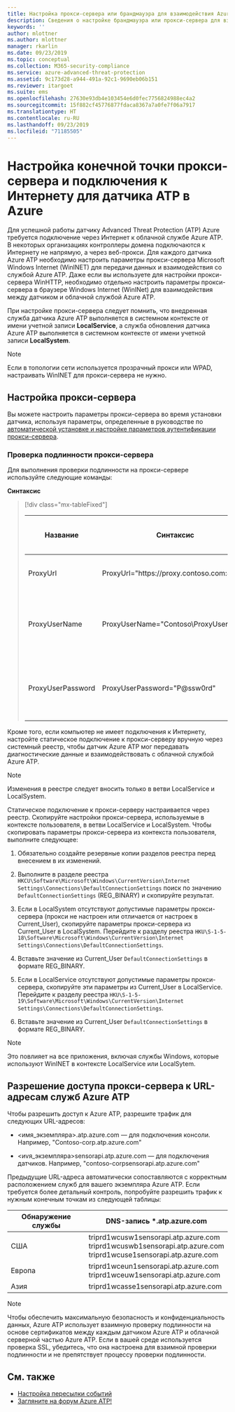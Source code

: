 ```yaml
---
title: Настройка прокси-сервера или брандмауэра для взаимодействия Azure ATP с датчиком | Документы Майкрософт
description: Сведения о настройке брандмауэра или прокси-сервера для взаимодействия облачной службы Azure ATP и датчиков Azure ATP
keywords: ''
author: mlottner
ms.author: mlottner
manager: rkarlin
ms.date: 09/23/2019
ms.topic: conceptual
ms.collection: M365-security-compliance
ms.service: azure-advanced-threat-protection
ms.assetid: 9c173d28-a944-491a-92c1-9690eb06b151
ms.reviewer: itargoet
ms.suite: ems
ms.openlocfilehash: 27630e93db4e103454e6d0fec7756824988ec4a2
ms.sourcegitcommit: 15f882cf45776877fdaca8367a7a0fe7f06a7917
ms.translationtype: HT
ms.contentlocale: ru-RU
ms.lasthandoff: 09/23/2019
ms.locfileid: "71185505"
---
```

# <a name="configure-endpoint-proxy-and-internet-connectivity-settings-for-your-azure-atp-sensor"></a>Настройка конечной точки прокси-сервера и подключения к Интернету для датчика ATP в Azure

Для успешной работы датчику Advanced Threat Protection (ATP) Azure требуется подключение через Интернет к облачной службе Azure ATP. В некоторых организациях контроллеры домена подключаются к Интернету не напрямую, а через веб-прокси. Для каждого датчика Azure ATP необходимо настроить параметры прокси-сервера Microsoft Windows Internet (WinINET) для передачи данных и взаимодействия со службой Azure ATP. Даже если вы используете для настройки прокси-сервера WinHTTP, необходимо отдельно настроить параметры прокси-сервера в браузере Windows Internet (WinINet) для взаимодействия между датчиком и облачной службой Azure ATP.

При настройке прокси-сервера следует помнить, что внедренная служба датчика Azure ATP выполняется в системном контексте от имени учетной записи **LocalService**, а служба обновления датчика Azure ATP выполняется в системном контексте от имени учетной записи **LocalSystem**. 

> [!NOTE]
> Если в топологии сети используется прозрачный прокси или WPAD, настраивать WinINET для прокси-сервера не нужно.

## <a name="configure-the-proxy"></a>Настройка прокси-сервера 

Вы можете настроить параметры прокси-сервера во время установки датчика, используя параметры, определенные в руководстве по [автоматической установке и настройке параметров аутентификации прокси-сервера](https://docs.microsoft.com/azure-advanced-threat-protection/atp-silent-installation#proxy-authentication).

### <a name="proxy-authentication"></a>Проверка подлинности прокси-сервера

Для выполнения проверки подлинности на прокси-сервере используйте следующие команды:

**Синтаксис**


> [!div class="mx-tableFixed"]
> 
> |Название|Синтаксис|Обязательно для автоматической установки?|Описание|
> |-------------|----------|---------|---------|
> |ProxyUrl|ProxyUrl="https\://proxy.contoso.com:8080"|Нет|Указывает URL-адрес и номер порта прокси-сервера для датчика Azure ATP.|
> |ProxyUserName|ProxyUserName="Contoso\ProxyUser"|Нет|Если служба прокси-сервера требует проверки подлинности, укажите имя пользователя в формате "ДОМЕН\пользователь".|
> |ProxyUserPassword|ProxyUserPassword="P@ssw0rd"|Нет|Указывает пароль для имени пользователя прокси-сервера. * Учетные данные шифруются и хранятся локально датчиком Azure ATP.|

Кроме того, если компьютер не имеет подключения к Интернету, настройте статическое подключение к прокси-серверу вручную через системный реестр, чтобы датчик Azure ATP мог передавать диагностические данные и взаимодействовать с облачной службой Azure ATP.

> [!NOTE]
> Изменения в реестре следует вносить только в ветви LocalService и LocalSystem.

Статическое подключение к прокси-серверу настраивается через реестр. Скопируйте настройки прокси-сервера, используемые в контексте пользователя, в ветви LocalService и LocalSystem. Чтобы скопировать параметры прокси-сервера из контекста пользователя, выполните следующее:

1.   Обязательно создайте резервные копии разделов реестра перед внесением в их изменений.

2. Выполните в разделе реестра `HKCU\Software\Microsoft\Windows\CurrentVersion\Internet Settings\Connections\DefaultConnectionSettings` поиск по значению `DefaultConnectionSettings` (REG_BINARY) и скопируйте результат.
 
2.  Если в LocalSystem отсутствуют допустимые параметры прокси-сервера (прокси не настроен или отличается от настроек в Current_User), скопируйте параметры прокси-сервера из Current_User в LocalSystem. Перейдите к разделу реестра `HKU\S-1-5-18\Software\Microsoft\Windows\CurrentVersion\Internet Settings\Connections\DefaultConnectionSettings`.

3.  Вставьте значение из Current_User `DefaultConnectionSettings` в формате REG_BINARY.

4.  Если в LocalService отсутствуют допустимые параметры прокси-сервера, скопируйте эти параметры из Current_User в LocalService. Перейдите к разделу реестра `HKU\S-1-5-19\Software\Microsoft\Windows\CurrentVersion\Internet Settings\Connections\DefaultConnectionSettings`.

5.  Вставьте значение из Current_User `DefaultConnectionSettings` в формате REG_BINARY.

> [!NOTE]
> Это повлияет на все приложения, включая службы Windows, которые используют WinINET в контексте LocalService или LocalSytem.


## <a name="enable-access-to-azure-atp-service-urls-in-the-proxy-server"></a>Разрешение доступа прокси-сервера к URL-адресам служб Azure ATP

Чтобы разрешить доступ к Azure ATP, разрешите трафик для следующих URL-адресов:

- \<имя_экземпляра>.atp.azure.com — для подключения консоли. Например, "Contoso-corp.atp.azure.com"

- \<иvя_экземпляра>sensorapi.atp.azure.com — для подключения датчиков. Например, "contoso-corpsensorapi.atp.azure.com"

Предыдущие URL-адреса автоматически сопоставляются с корректным расположением служб для вашего экземпляра Azure ATP. Если требуется более детальный контроль, попробуйте разрешить трафик к нужным конечным точкам из следующей таблицы:

|Обнаружение службы|DNS-запись *.atp.azure.com|
|----|----|
|США |triprd1wcusw1sensorapi.atp.azure.com<br>triprd1wcuswb1sensorapi.atp.azure.com<br>triprd1wcuse1sensorapi.atp.azure.com|
|Европа|triprd1wceun1sensorapi.atp.azure.com<br>triprd1wceuw1sensorapi.atp.azure.com|
|Азия|triprd1wcasse1sensorapi.atp.azure.com|

 
> [!NOTE]
> Чтобы обеспечить максимальную безопасность и конфиденциальность данных, Azure ATP использует взаимную проверку подлинности на основе сертификатов между каждым датчиком Azure ATP и облачной серверной частью Azure ATP. Если в вашей среде используется проверка SSL, убедитесь, что она настроена для взаимной проверки подлинности и не препятствует процессу проверки подлинности.



## <a name="see-also"></a>См. также
- [Настройка пересылки событий](configure-event-forwarding.md)
- [Загляните на форум Azure ATP!](https://aka.ms/azureatpcommunity)
